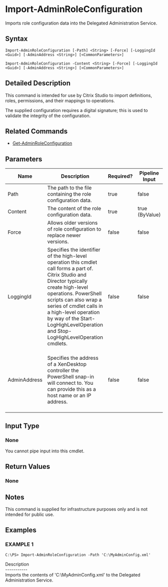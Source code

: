 ﻿# Import-AdminRoleConfiguration

   Imports role configuration data into the Delegated Administration Service.

## Syntax
```
Import-AdminRoleConfiguration [-Path] <String> [-Force] [-LoggingId <Guid>] [-AdminAddress <String>] [<CommonParameters>]

Import-AdminRoleConfiguration -Content <String> [-Force] [-LoggingId <Guid>] [-AdminAddress <String>] [<CommonParameters>]
```

## Detailed Description
   This command is intended for use by Citrix Studio to import definitions, roles, permissions, and their mappings to operations.

The supplied configuration requires a digital signature; this is used to validate the integrity of the configuration.

## Related Commands
  * [Get-AdminRoleConfiguration](Get-AdminRoleConfiguration/)
## Parameters

| Name   | Description | Required? | Pipeline Input | Default Value |
| --- | --- | --- | --- | --- |
| Path | The path to the file containing the role configuration data. | true | false |  |
| Content | The content of the role configuration data. | true | true (ByValue) |  |
| Force | Allows older versions of role configuration to replace newer versions. | false | false |  |
| LoggingId | Specifies the identifier of the high-level operation this cmdlet call forms a part of. Citrix Studio and Director typically create high-level operations. PowerShell scripts can also wrap a series of cmdlet calls in a high-level operation by way of the Start-LogHighLevelOperation and Stop-LogHighLevelOperation cmdlets. | false | false |  |
| AdminAddress | Specifies the address of a XenDesktop controller the PowerShell snap-in will connect to. You can provide this as a host name or an IP address. | false | false | Localhost. Once a value is provided by any cmdlet, this value becomes the default. |

## Input Type
### None
   You cannot pipe input into this cmdlet.
## Return Values
### None
   ## Notes
   This command is supplied for infrastructure purposes only and is not intended for public use.
## Examples

### EXAMPLE 1
```
C:\PS> Import-AdminRoleConfiguration -Path 'C:\MyAdminConfig.xml'
```
   Description<br>-----------<br>Imports the contents of 'C:\MyAdminConfig.xml' to the Delegated Administration Service.
